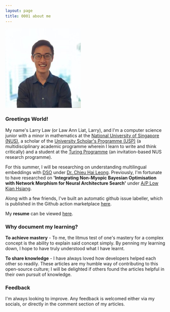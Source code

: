 ```yaml
---
layout: page
title: 0001 about me
---
```


![Larry Photo](/assets/img/site/larry.jpg)

### Greetings World!

My name's Larry Law (or Law Ann Liat, Larry), and I'm a computer science junior with a minor in mathematics at the
[National University of Singapore (NUS)](https://www.comp.nus.edu.sg/programmes/ug/cs/), a scholar of the [University Scholar's Programme (USP)](http://www.usp.nus.edu.sg/) (a multidisciplinary academic programme wherein I learn to write and think critically) and a student at the [Turing Programme](https://www.comp.nus.edu.sg/programmes/ug/cs/tp/) (an invitation-based NUS research programme).

<!-- Prior experience (?) -->
For this summer, I will be researching on understanding multilingual embeddings with [DSO](https://www.dso.org.sg) under [Dr. Chieu Hai Leong](https://chaileon.github.io). Previously, I'm fortunate to have researched on **'Integrating Non-Myopic Bayesian Optimisation with Network Morphism for Neural Architecture Search'** under [A/P Low Kian Hsiang](https://www.comp.nus.edu.sg/~lowkh/research.html). 

Along with a few friends, I've built an automatic github issue labeller, which is published in the Github action marketplace [here](https://github.com/marketplace/actions/auto-github-issue-labeller). 

My **resume** can be viewed [here](/assets/larry_resume.pdf).

<!-- ### Logs
Similar to how logging records events triggered by processes, this log serves to record milestones in my (professional) life.

```py
JAN_21 = "Accepted to the DSO internship programme!"

JAN_21 = "Accepted in the Turing programme!"

NOV_20 = "Completed my first research experience in autonomous robots! The journey was emotional but definitely the highlight of my sem. Thanks my good friend Yuan Bo for the collaboration!"

NOV_20 = "Halfway through UROP! Progress was surprisingly more productive in the semester than working on it full time in the summer, which I attribute to consistent communication with Prof Bryan. Thanks Wey Yeh for the collaboration so far!

MAR_20 = "Completed Dr Andrew's 14 weeks Deep Learning course. Was challenging juggling online courses and school work, but worth it as these courses allowed me to make a more informed decision for my UROP research project."

DEC_19 = "Completed Dr Andrew's 11 weeks Machine Learning course."

AUG_19 = "Completed Internship with AXA Singapore. Pretty fun front-end experience."
``` -->

### Why document my learning?

**To achieve mastery** - To me, the litmus test of one's mastery for a complex concept is the
ability to explain said concept simply.
By penning my learning down, I hope to have truly understood what I have learnt.

**To share knowledge** - I have always loved how developers helped each other so readily. These articles
are my humble way of contributing to this open-source culture;
I will be delighted if others found the articles helpful in their own pursuit of knowledge.

### Feedback

I'm always looking to improve. Any feedback is welcomed either via my socials, or directly in the comment section of my articles.
